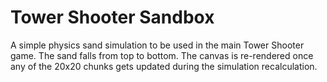 # Tower Shooter Sandbox

A simple physics sand simulation to be used in the main Tower Shooter game. The sand falls from top to bottom. The canvas is re-rendered once any of the 20x20 chunks gets updated during the simulation recalculation.
